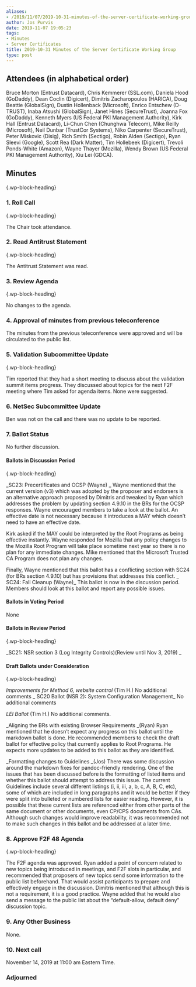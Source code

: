 ```yaml
---
aliases:
- /2019/11/07/2019-10-31-minutes-of-the-server-certificate-working-group/
author: Jos Purvis
date: 2019-11-07 19:05:23
tags:
- Minutes
- Server Certificates
title: 2019-10-31 Minutes of the Server Certificate Working Group
type: post
---
```


## Attendees (in alphabetical order)

Bruce Morton (Entrust Datacard), Chris Kemmerer (SSL.com), Daniela Hood (GoDaddy), Dean Coclin (Digicert), Dimitris Zacharopoulos (HARICA), Doug Beattie (GlobalSign), Dustin Hollenback (Microsoft), Enrico Entschew (D-TRUST), Inaba Atsushi (GlobalSign), Janet Hines (SecureTrust), Joanna Fox (GoDaddy), Kenneth Myers (US Federal PKI Management Authority), Kirk Hall (Entrust Datacard), Li-Chun Chen (Chunghwa Telecom), Mike Reilly (Microsoft), Neil Dunbar (TrustCor Systems), Niko Carpenter (SecureTrust), Peter Miskovic (Disig), Rich Smith (Sectigo), Robin Alden (Sectigo), Ryan Sleevi (Google), Scott Rea (Dark Matter), Tim Hollebeek (Digicert), Trevoli Ponds-White (Amazon), Wayne Thayer (Mozilla), Wendy Brown (US Federal PKI Management Authority), Xiu Lei (GDCA).

## Minutes

{.wp-block-heading}

### 1. Roll Call

{.wp-block-heading}

The Chair took attendance.

### 2. Read Antitrust Statement

{.wp-block-heading}

The Antitrust Statement was read.

### 3. Review Agenda

{.wp-block-heading}

No changes to the agenda.

### 4. Approval of minutes from previous teleconference

The minutes from the previous teleconference were approved and will be circulated to the public list.

### 5. Validation Subcommittee Update

{.wp-block-heading}

Tim reported that they had a short meeting to discuss about the validation summit items progress. They discussed about topics for the next F2F meeting where Tim asked for agenda items. None were suggested.

### 6. NetSec Subcommittee Update

Ben was not on the call and there was no update to be reported.

### 7. Ballot Status

No further discussion.

#### Ballots in Discussion Period

{.wp-block-heading}

\_SC23: Precertificates and OCSP (Wayne)
\_ Wayne mentioned that the current version (v3) which was adopted by the proposer and endorsers is an alternative approach proposed by Dimitris and tweaked by Ryan which addresses the problem by updating section 4.9.10 in the BRs for the OCSP responses. Wayne encouraged members to take a look at the ballot. An effective date is not necessary because it introduces a MAY which doesn’t need to have an effective date.

Kirk asked if the MAY could be interpreted by the Root Programs as being effective instantly. Wayne responded for Mozilla that any policy changes to the Mozilla Root Program will take place sometime next year so there is no plan for any immediate changes. Mike mentioned that the Microsoft Trusted CA Program does not plan any changes.

Finally, Wayne mentioned that this ballot has a conflicting section with SC24 (for BRs section 4.9.10) but has provisions that addresses this conflict.
\_
SC24: Fall Cleanup (Wayne)\_
This ballot is now in the discussion period. Members should look at this ballot and report any possible issues.

#### Ballots in Voting Period

None

#### Ballots in Review Period

{.wp-block-heading}

\_SC21: NSR section 3 (Log Integrity Controls)(Review until Nov 3, 2019)
\_

#### Draft Ballots under Consideration

{.wp-block-heading}

_Improvements for Method 6, website control_ (Tim H.)
No additional comments
\_
SC20 Ballot (NSR 2): System Configuration Management\_
No additional comments

_LEI Ballot_ (Tim H.)
No additional comments.

\_Aligning the BRs with existing Browser Requirements \_(Ryan)
Ryan mentioned that he doesn’t expect any progress on this ballot until the markdown ballot is done. He recommended members to check the draft ballot for effective policy that currently applies to Root Programs. He expects more updates to be added to this ballot as they are identified.

\_Formatting changes to Guidelines \_(Jos)
There was some discussion around the markdown fixes for pandoc-friendly rendering. One of the issues that has been discussed before is the formatting of listed items and whether this ballot should attempt to address this issue. The current Guidelines include several different listings (i, ii, iii, a, b, c, A, B, C, etc), some of which are included in long paragraphs and it would be better if they were split into bulleted or numbered lists for easier reading. However, it is possible that these current lists are referenced either from other parts of the same document or other documents, even CP/CPS documents from CAs. Although such changes would improve readability, it was recommended not to make such changes in this ballot and be addressed at a later time.

### 8. Approve F2F 48 Agenda

{.wp-block-heading}

The F2F agenda was approved. Ryan added a point of concern related to new topics being introduced in meetings, and F2F slots in particular, and recommended that proposers of new topics send some information to the public list beforehand. That would assist participants to prepare and effectively engage in the discussion. Dimitris mentioned that although this is not a requirement, it is a good practice. Wayne added that he would also send a message to the public list about the “default-allow, default deny” discussion topic.

### 9. Any Other Business

None.

### 10. Next call

November 14, 2019 at 11:00 am Eastern Time.

### Adjourned